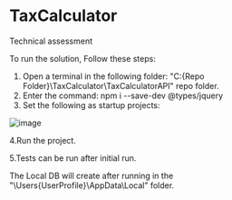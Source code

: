 # TaxCalculator
Technical assessment

To run the solution, Follow these steps:

1. Open a terminal in the following folder: "C:\{Repo Folder}\TaxCalculator\TaxCalculatorAPI" repo folder.
2. Enter the command:  npm i --save-dev @types/jquery
3. Set the following as startup projects:

![image](https://user-images.githubusercontent.com/49679044/169484617-165d9141-0adc-4747-8f2f-a0c779b135fd.png)

4.Run the project.

5.Tests can be run after initial run.

The Local DB will create after running in the "\Users\{UserProfile}\AppData\Local\" folder.



